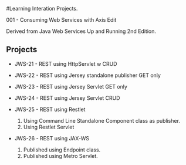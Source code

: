#Learning Interation Projects.

001 - Consuming Web Services with Axis
Edit


Derived from Java Web Services Up and Running 2nd Edition.

Projects
--------

- JWS-21 - REST using HttpServlet 
	w CRUD
- JWS-22 - REST using Jersey standalone publisher 
	GET only
- JWS-23 - REST using Jersey Servlet 
	GET only
- JWS-24 - REST using Jersey Servlet 
	CRUD
- JWS-25 - REST using Restlet

    1. Using Command Line Standalone Component class as publisher.
    2. Using Restlet Servlet

- JWS-26 - REST using JAX-WS
    1. Published using Endpoint class.
    2. Published using Metro Servlet.
